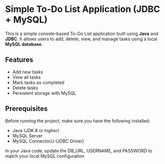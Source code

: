 # Simple To-Do List Application (JDBC + MySQL)

This is a simple console-based To-Do List application built using **Java** and **JDBC**. It allows users to add, delete, view, and manage tasks using a local **MySQL database**.

## Features

- Add new tasks
- View all tasks
- Mark tasks as completed
- Delete tasks
- Persistent storage with MySQL

## Prerequisites

Before running the project, make sure you have the following installed:

- Java (JDK 8 or higher)
- MySQL Server
- MySQL Connector/J (JDBC Driver)

In your Java code, update the DB_URL, USERNAME, and PASSWORD to match your local MySQL configuration




 

